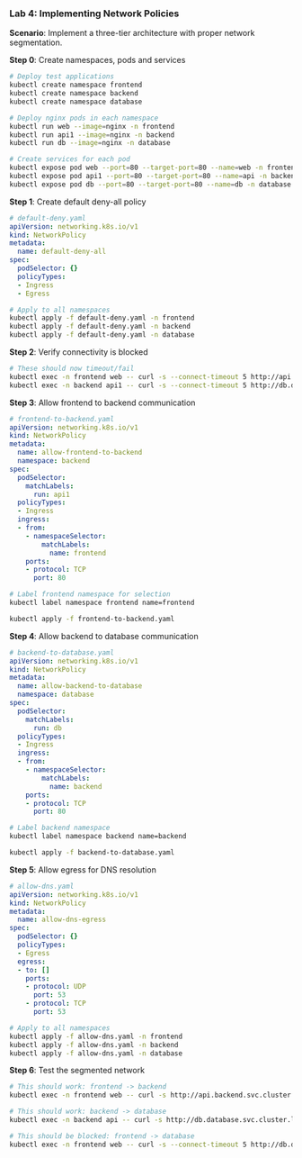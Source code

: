 ### **Lab 4: Implementing Network Policies**

**Scenario**: Implement a three-tier architecture with proper network segmentation.

**Step 0**: Create namespaces, pods and services

```bash
# Deploy test applications
kubectl create namespace frontend
kubectl create namespace backend
kubectl create namespace database

# Deploy nginx pods in each namespace
kubectl run web --image=nginx -n frontend
kubectl run api1 --image=nginx -n backend  
kubectl run db --image=nginx -n database

# Create services for each pod
kubectl expose pod web --port=80 --target-port=80 --name=web -n frontend
kubectl expose pod api1 --port=80 --target-port=80 --name=api -n backend
kubectl expose pod db --port=80 --target-port=80 --name=db -n database
```

**Step 1**: Create default deny-all policy

```yaml
# default-deny.yaml
apiVersion: networking.k8s.io/v1
kind: NetworkPolicy
metadata:
  name: default-deny-all
spec:
  podSelector: {}
  policyTypes:
  - Ingress
  - Egress
```

```bash
# Apply to all namespaces
kubectl apply -f default-deny.yaml -n frontend
kubectl apply -f default-deny.yaml -n backend
kubectl apply -f default-deny.yaml -n database
```

**Step 2**: Verify connectivity is blocked

```bash
# These should now timeout/fail
kubectl exec -n frontend web -- curl -s --connect-timeout 5 http://api.backend.svc.cluster.local
kubectl exec -n backend api1 -- curl -s --connect-timeout 5 http://db.database.svc.cluster.local
```

**Step 3**: Allow frontend to backend communication

```yaml
# frontend-to-backend.yaml
apiVersion: networking.k8s.io/v1
kind: NetworkPolicy
metadata:
  name: allow-frontend-to-backend
  namespace: backend
spec:
  podSelector:
    matchLabels:
      run: api1
  policyTypes:
  - Ingress
  ingress:
  - from:
    - namespaceSelector:
        matchLabels:
          name: frontend
    ports:
    - protocol: TCP
      port: 80
```

```bash
# Label frontend namespace for selection
kubectl label namespace frontend name=frontend

kubectl apply -f frontend-to-backend.yaml
```

**Step 4**: Allow backend to database communication

```yaml
# backend-to-database.yaml
apiVersion: networking.k8s.io/v1
kind: NetworkPolicy
metadata:
  name: allow-backend-to-database
  namespace: database
spec:
  podSelector:
    matchLabels:
      run: db
  policyTypes:
  - Ingress
  ingress:
  - from:
    - namespaceSelector:
        matchLabels:
          name: backend
    ports:
    - protocol: TCP
      port: 80
```

```bash
# Label backend namespace
kubectl label namespace backend name=backend

kubectl apply -f backend-to-database.yaml
```

**Step 5**: Allow egress for DNS resolution

```yaml
# allow-dns.yaml
apiVersion: networking.k8s.io/v1
kind: NetworkPolicy
metadata:
  name: allow-dns-egress
spec:
  podSelector: {}
  policyTypes:
  - Egress
  egress:
  - to: []
    ports:
    - protocol: UDP
      port: 53
    - protocol: TCP
      port: 53
```

```bash
# Apply to all namespaces
kubectl apply -f allow-dns.yaml -n frontend
kubectl apply -f allow-dns.yaml -n backend
kubectl apply -f allow-dns.yaml -n database
```

**Step 6**: Test the segmented network

```bash
# This should work: frontend -> backend
kubectl exec -n frontend web -- curl -s http://api.backend.svc.cluster.local

# This should work: backend -> database  
kubectl exec -n backend api -- curl -s http://db.database.svc.cluster.local

# This should be blocked: frontend -> database
kubectl exec -n frontend web -- curl -s --connect-timeout 5 http://db.database.svc.cluster.local
```
